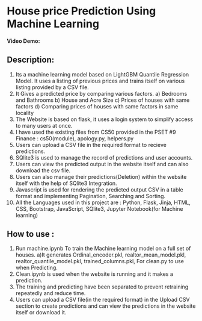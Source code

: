 # House price Prediction Using Machine Learning
#### Video Demo:  <URL HERE>
## Description: 
1. Its a machine learning model based on LightGBM Quantile Regression Model. It uses a listing of previous prices and trains itself on various listing provided by a CSV file.
2. It Gives a predicted price by comparing various factors.
   a) Bedrooms and Bathrooms
   b) House and Acre Size
   c) Prices of houses with same factors
   d) Comparing prices of houses with same factors in same locality
3. The Website is based on flask, it uses a login system to simplify access to many users at once.
4. I have used the existing files from CS50 provided in the PSET #9 Finance : cs50(module), apology.py, helpers.py
5. Users can upload a CSV file in the required format to recieve predictions.
6. SQlite3 is used to manage the record of predictions and user accounts.
7. Users can view the predicted output in the website itself and can also download the csv file.
8. Users can also manage their predictions(Deletion) within the website itself with the help of SQlite3 Integration.
9. Javascript is used for rendering the predicted output CSV in a table format and implementing Pagination, Searching and Sorting.
10. All the Languages used in this project are : Python, Flask, Jinja, HTML, CSS, Bootstrap, JavaScript, SQlite3, Jupyter Notebook(for Machine learning)

## How to use : 
1) Run machine.ipynb To train the Machine learning model on a full set of houses.
    a)It generates Ordinal_encoder.pkl, realtor_mean_model.pkl, realtor_quantile_model.pkl, trained_columns.pkl, For clean.py to use when Predicting.
2) Clean.ipynb is used when the website is running and it makes a prediction.
3) The training and predicting have been separated to prevent retraining repeatedly and reduce time.
4) Users can upload a CSV file(in the required format) in the Upload CSV section to create predictions and can view the predictions in the website itself or download it.
